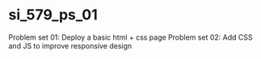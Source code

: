 # si_579_ps_01
Problem set 01: Deploy a basic html + css page
Problem set 02: Add CSS and JS to improve responsive design
